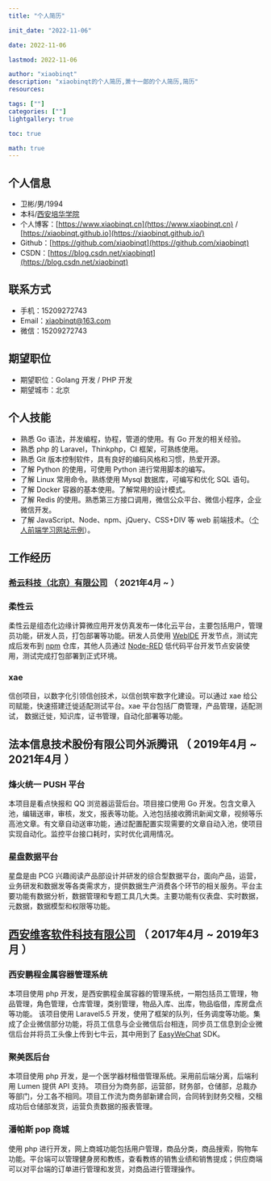 ```yaml
---
title: "个人简历"

init_date: "2022-11-06"

date: 2022-11-06

lastmod: 2022-11-06

author: "xiaobinqt"
description: "xiaobinqt的个人简历,萧十一郎的个人简历,简历"
resources:

tags: [""]
categories: [""]
lightgallery: true

toc: true

math: true
---
```


## 个人信息

+ 卫彬/男/1994
+ 本科/[西安培华学院](https://www.peihua.cn/)
+ 个人博客：[https://www.xiaobinqt.cn](https://www.xiaobinqt.cn) / [https://xiaobinqt.github.io](https://xiaobinqt.github.io/)
+ Github：[https://github.com/xiaobinqt](https://github.com/xiaobinqt)
+ CSDN：[https://blog.csdn.net/xiaobinqt](https://blog.csdn.net/xiaobinqt)

## 联系方式

- 手机：15209272743
- Email：[xiaobinqt@163.com](mailto:xiaobinqt@163.com)
- 微信：15209272743

## 期望职位

- 期望职位：Golang 开发 / PHP 开发
- 期望城市：北京

## 个人技能

- 熟悉 Go 语法，并发编程，协程，管道的使用。有 Go 开发的相关经验。
- 熟悉 php 的 Laravel，Thinkphp，CI 框架，可熟练使用。
- 熟悉 Git 版本控制软件，具有良好的编码风格和习惯，热爱开源。
- 了解 Python 的使用，可使用 Python 进行常用脚本的编写。
- 了解 Linux 常用命令。熟练使用 Mysql 数据库，可编写和优化 SQL 语句。
- 了解 Docker 容器的基本使用。了解常用的设计模式。
- 了解 Redis 的使用。熟悉第三方接口调用，微信公众平台、微信小程序，企业微信开发。
- 了解 JavaScript、Node、npm、jQuery、CSS+DIV 等 web 前端技术。（[个人前端学习网站示例](https://html.dev.xiaobinqt.cn)）。

## 工作经历

### [希云科技（北京）有限公司](https://xiicloud.mysxl.cn/) （ 2021年4月 ~  ）

### 柔性云

柔性云是组态化边缘计算微应用开发仿真发布一体化云平台，主要包括用户，管理员功能，研发人员，打包部署等功能。研发人员使用 [WebIDE](https://github.com/coder/code-server) 开发节点，测试完成后发布到 [npm](https://github.com/verdaccio/verdaccio) 仓库，其他人员通过 [Node-RED](https://github.com/node-red) 低代码平台开发节点安装使用，测试完成打包部署到正式环境。

### xae

信创项目，以数字化引领信创技术，以信创筑牢数字化建设。可以通过 xae 给公司赋能，快速搭建迁徙适配测试平台。xae 平台包括厂商管理，产品管理，适配测试， 数据迁徙，知识库，证书管理，自动化部署等功能。

## 法本信息技术股份有限公司外派腾讯 （ 2019年4月 ~ 2021年4月 ）

### 烽火统一 PUSH 平台

本项目是看点快报和 QQ 浏览器运营后台。项目接口使用 Go 开发。包含文章入池，编辑送审，审核，发文，报表等功能。入池包括接收腾讯新闻文章，视频等乐高池文章。有文章自动送审功能，通过配置配置实现需要的文章自动入池，使项目实现自动化。监控平台接口耗时，实时优化调用情况。

### 星盘数据平台

星盘是由 PCG 兴趣阅读产品部设计并研发的综合型数据平台，面向产品，运营，业务研发和数据发等各类需求方，提供数据生产消费各个环节的相关服务。平台主要功能有数据分析，数据管理和专题工具几大类。主要功能有仪表盘、实时数据，元数据，数据模型和权限等功能。

## [西安维客软件科技有限公司](https://www.victtech.com/) （ 2017年4月 ~ 2019年3月 ）

### 西安鹏程金属容器管理系统

本项目使用 php 开发，是西安鹏程金属容器的管理系统，一期包括员工管理，物品管理，角色管理，仓库管理，类别管理，物品入库、出库，物品临借，库房盘点等功能。 该项目使用 Laravel5.5 开发，使用了框架的队列，任务调度等功能。集成了企业微信部分功能，将员工信息与企业微信后台相连，同步员工信息到企业微信后台并将员工头像上传到七牛云，其中用到了 [EasyWeChat](https://easywechat.com) SDK。

### 聚美医后台

本项目使用 php 开发，是一个医学器材租借管理系统。采用前后端分离，后端利用 Lumen 提供 API 支持。 项目分为商务部，运营部，财务部，仓储部，总裁办等部门，分工各不相同。项目工作流为商务部新建合同，合同转到财务交租，交租成功后仓储部发货，运营负责数据的报表管理。

### 潘帕斯 pop 商城

使用 php 进行开发，网上商城功能包括用户管理，商品分类，商品搜索，购物车功能。平台端可以管理健身房和教练，查看教练的销售业绩和销售提成；供应商端可以对平台端的订单进行管理和发货，对商品进行管理操作。

[//]: # (### [西班牙旅游网站]&#40;http://aragontourism.cn&#41;)

[//]: # ()

[//]: # (该项目是西班牙旅游景点介绍的网站。项目利用 Wordpress 进行开发维护。在开发过程中用到了 Advanced Custom Fields，Contact Form 7， Export Users to CSV， Math Captcha， WP Mail Smtp 等 Wordpress 插件。)


